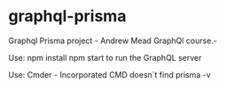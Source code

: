 # graphql-prisma

Graphql Prisma project - Andrew Mead GraphQl course.-

Use:
npm install
npm start to run the GraphQL server

Use:
Cmder - Incorporated CMD doesn´t find prisma -v
